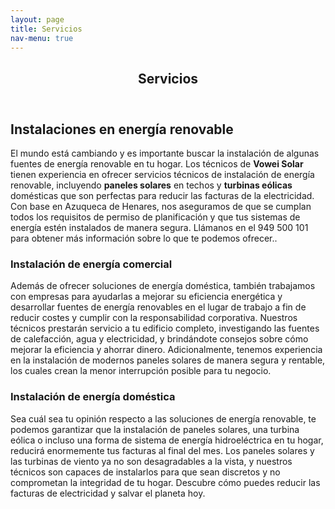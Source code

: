 ```yaml
---
layout: page
title: Servicios
nav-menu: true
---
```


<!-- Main -->
<div id="main" class="alt">

<!-- One -->
<section id="one">
	<div class="inner">
		<header class="major">
			<h1>Servicios</h1>
		</header>

<!-- Content -->
<h2 id="content">Instalaciones en energía renovable</h2>
<p>El mundo está cambiando y es importante buscar la instalación de algunas fuentes de energía renovable en tu hogar. Los técnicos de <strong>Vowei Solar</strong> tienen experiencia en ofrecer servicios técnicos de instalación de energía renovable, incluyendo <strong>paneles solares</strong> en techos y <strong>turbinas eólicas</strong> domésticas que son perfectas para reducir las facturas de la electricidad. Con base en Azuqueca de Henares, nos aseguramos de que se cumplan todos los requisitos de permiso de planificación y que tus sistemas de energía estén instalados de manera segura. Llámanos en el 949 500 101 para obtener más información sobre lo que te podemos ofrecer..</p>
<div class="row">
	<div class="6u 12u$(small)">
		<h3>Instalación de energía comercial</h3>
		<p>Además de ofrecer soluciones de energía doméstica, también trabajamos con empresas para ayudarlas a mejorar su eficiencia energética y desarrollar fuentes de energía renovables en el lugar de trabajo a fin de reducir costes y cumplir con la responsabilidad corporativa. Nuestros técnicos prestarán servicio a tu edificio completo, investigando las fuentes de calefacción, agua y electricidad, y brindándote consejos sobre cómo mejorar la eficiencia y ahorrar dinero. Adicionalmente, tenemos experiencia en la instalación de modernos paneles solares de manera segura y rentable, los cuales crean la menor interrupción posible para tu negocio.</p>
	</div>
	<div class="6u$ 12u$(small)">
		<h3>Instalación de energía doméstica</h3>
		<p>Sea cuál sea tu opinión respecto a las soluciones de energía renovable, te podemos garantizar que la instalación de paneles solares, una turbina eólica o incluso una forma de sistema de energía hidroeléctrica en tu hogar, reducirá enormemente tus facturas al final del mes. Los paneles solares y las turbinas de viento ya no son desagradables a la vista, y nuestros técnicos son capaces de instalarlos para que sean discretos y no comprometan la integridad de tu hogar. Descubre cómo puedes reducir las facturas de electricidad y salvar el planeta hoy.</p>
	</div>
</div>

</div>
</section>

</div>
